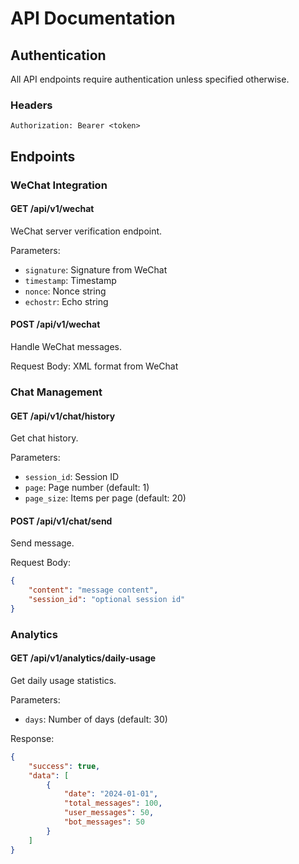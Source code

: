 # API Documentation

## Authentication

All API endpoints require authentication unless specified otherwise.

### Headers
```
Authorization: Bearer <token>
```

## Endpoints

### WeChat Integration

#### GET /api/v1/wechat
WeChat server verification endpoint.

Parameters:
- `signature`: Signature from WeChat
- `timestamp`: Timestamp
- `nonce`: Nonce string
- `echostr`: Echo string

#### POST /api/v1/wechat
Handle WeChat messages.

Request Body: XML format from WeChat

### Chat Management

#### GET /api/v1/chat/history
Get chat history.

Parameters:
- `session_id`: Session ID
- `page`: Page number (default: 1)
- `page_size`: Items per page (default: 20)

#### POST /api/v1/chat/send
Send message.

Request Body:
```json
{
    "content": "message content",
    "session_id": "optional session id"
}
```

### Analytics

#### GET /api/v1/analytics/daily-usage
Get daily usage statistics.

Parameters:
- `days`: Number of days (default: 30)

Response:
```json
{
    "success": true,
    "data": [
        {
            "date": "2024-01-01",
            "total_messages": 100,
            "user_messages": 50,
            "bot_messages": 50
        }
    ]
}
``` 